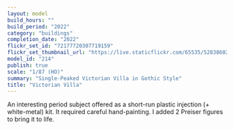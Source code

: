 ```yaml
---
layout: model
build_hours: ""
build_period: "2022"
category: "buildings"
completion_date: "2022"
flickr_set_id: "72177720307719159"
flickr_set_thumbnail_url: "https://live.staticflickr.com/65535/52838602475_a59c1b0b52_m.jpg"
model_id: "214"
publish: true
scale: "1/87 (HO)"
summary: "Single-Peaked Victorian Villa in Gothic Style"
title: "Victorian Villa"
---
```


An interesting period subject offered as a short-run plastic injection (+ white-metal) kit. It required careful hand-painting. I added 2 Preiser figures to bring it to life.
